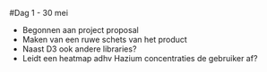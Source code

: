 #Dag 1 - 30 mei
* Begonnen aan project proposal
* Maken van een ruwe schets van het product
* Naast D3 ook andere libraries?
* Leidt een heatmap adhv Hazium concentraties de gebruiker af?
